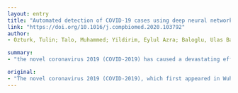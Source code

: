 ```yaml
---
layout: entry
title: "Automated detection of COVID-19 cases using deep neural networks with X-ray images"
link: "https://doi.org/10.1016/j.compbiomed.2020.103792"
author:
- Ozturk, Tulin; Talo, Muhammed; Yildirim, Eylul Azra; Baloglu, Ulas Baran; Yildirim, Ozal; Rajendra Acharya, U.

summary:
- "the novel coronavirus 2019 (COVID-2019) has caused a devastating effect on both daily lives, public health, and the global economy. It is critical to detect the positive cases as early as possible so as to prevent the further spread of this epidemic. The need for auxiliary diagnostic tools has increased as there are no accurate automated toolkits available. Recent findings suggest such images contain salient information about the COVID-19 virus."

original:
- "The novel coronavirus 2019 (COVID-2019), which first appeared in Wuhan city of China in December 2019, spread rapidly around the world and became a pandemic. It has caused a devastating effect on both daily lives, public health, and the global economy. It is critical to detect the positive cases as early as possible so as to prevent the further spread of this epidemic and to quickly treat affected patients. The need for auxiliary diagnostic tools has increased as there are no accurate automated toolkits available. Recent findings obtained using radiology imaging techniques suggest that such images contain salient information about the COVID-19 virus. Application of advanced artificial intelligence (AI) techniques coupled with radiological imaging can be helpful for the accurate detection of this disease, and can also be assistive to overcome the problem of a lack of specialized physicians in remote villages. In this study, a new model for automatic COVID-19 detection using raw chest X-ray images is presented. The proposed model is developed to provide accurate diagnostics for binary classification (COVID vs. No-Findings) and multi-class classification (COVID vs. No-Findings vs. Pneumonia). Our model produced a classification accuracy of 98.08% for binary classes and 87.02% for multi-class cases. The DarkNet model was used in our study as a classifier for the you only look once (YOLO) real time object detection system. We implemented 17 convolutional layers and introduced different filtering on each layer. Our model (available at (https://github.com/muhammedtalo/COVID-19)) can be employed to assist radiologists in validating their initial screening, and can also be employed via cloud to immediately screen patients."
---
```


